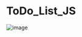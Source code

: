 # ToDo_List_JS
 ![image](https://user-images.githubusercontent.com/109158340/226428529-0743c9c5-cf44-44b7-9b06-576fc3c1154f.png) 
